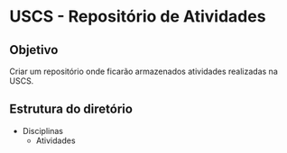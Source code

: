 # USCS - Repositório de Atividades

## Objetivo
<p>
  Criar um repositório onde ficarão armazenados atividades realizadas na USCS.
</p>

## Estrutura do diretório
<ul>
  <li>
    Disciplinas
    <ul>
      <li>Atividades</li>
    </ul>
  </li>
  
</ul>
